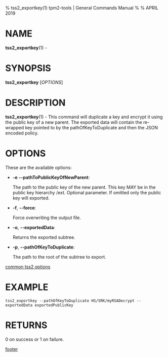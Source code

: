 % tss2_exportkey(1) tpm2-tools | General Commands Manual
%
% APRIL 2019

# NAME

**tss2_exportkey**(1) -

# SYNOPSIS

**tss2_exportkey** [*OPTIONS*]

# DESCRIPTION

**tss2_exportkey**(1) - This command will duplicate a key and encrypt it using the public key of a new parent. The
exported data will contain the re-wrapped key pointed to by the pathOfKeyToDuplicate and then the JSON encoded policy.

# OPTIONS

These are the available options:

  * **-e** **\--pathToPublicKeyOfNewParent**:

    The path to the public key of the new parent. This key MAY be in the public key hierarchy /ext.
    Optional parameter. If omitted only the public key will exported.

  * **-f**, **\--force**:

    Force overwriting the output file.

  * **-o**, **\--exportedData**:

    Returns the exported subtree.

  * **-p**, **\--pathOfKeyToDuplicate**:

    The path to the root of the subtree to export.

[common tss2 options](common/tss2-options.md)

# EXAMPLE
```
tss2_exportkey --pathOfKeyToDuplicate HS/SRK/myRSADecrypt --exportedData exportedPublicKey
```

# RETURNS

0 on success or 1 on failure.

[footer](common/footer.md)
